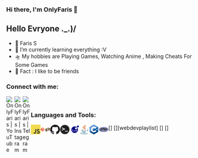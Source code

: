### Hi there, I'm OnlyFaris  👋


## Hello Evryone ._.)/

- 🔭 Faris S
- 🌱 I’m currently learning everything :V
- 🛸 My hobbies are Playing Games, Watching Anime , Making Cheats For Some Games
- 👥 Fact : I like to be friends


### Connect with me:
[<img align="left" alt="OnlyFaris | YouTube" width="22px" src="https://cdn.jsdelivr.net/npm/simple-icons@v3/icons/youtube.svg" />][youtube]
[<img align="left" alt="OnlyFaris | Instagram" width="22px" src="https://cdn.jsdelivr.net/npm/simple-icons@v3/icons/instagram.svg" />][instagram]
[<img align="left" alt="OnlyFaris | Telegram" width="22px" src="https://cdn.jsdelivr.net/npm/simple-icons@v3/icons/telegram.svg" />][telegram]
<br />

### Languages and Tools:
[<img align="left" alt="JavaScript" width="26px" src="https://raw.githubusercontent.com/github/explore/80688e429a7d4ef2fca1e82350fe8e3517d3494d/topics/javascript/javascript.png" />]
[<img align="left" alt="Git" width="26px" src="https://raw.githubusercontent.com/github/explore/80688e429a7d4ef2fca1e82350fe8e3517d3494d/topics/git/git.png" />][webdevplaylist]
[<img align="left" alt="GitHub" width="26px" src="https://raw.githubusercontent.com/github/explore/78df643247d429f6cc873026c0622819ad797942/topics/github/github.png" />]
[<img align="left" alt="Terminal" width="26px" src="https://raw.githubusercontent.com/github/explore/80688e429a7d4ef2fca1e82350fe8e3517d3494d/topics/terminal/terminal.png" />]
[<img align="left" alt="Lua" width="26px" src="https://raw.githubusercontent.com/github/explore/80688e429a7d4ef2fca1e82350fe8e3517d3494d/topics/lua/lua.png" />](https://www.lua.org)
[<img align="left" alt="Java" width="26px" src="https://raw.githubusercontent.com/github/explore/80688e429a7d4ef2fca1e82350fe8e3517d3494d/topics/java/java.png" />](https://www.java.com)
[<img align="left" alt="C++" width="26px" src="https://raw.githubusercontent.com/github/explore/80688e429a7d4ef2fca1e82350fe8e3517d3494d/topics/cpp/cpp.png" />](https://wikipedia.org/wiki/C++)
[<img align="left" alt="Php" width="26px" src="https://raw.githubusercontent.com/github/explore/80688e429a7d4ef2fca1e82350fe8e3517d3494d/topics/php/php.png" />](https://www.php.net/)

<br />
<br />



[youtube]: https://youtube.com/COKLIMITE
[instagram]: https://instagram.com/onlyfarisxlua
[telegram]: https://t.me/OnlyFaris

